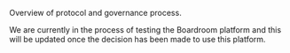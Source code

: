 Overview of protocol and governance process.

We are currently in the process of testing the Boardroom platform and this will be updated once the decision has been made to use this platform.